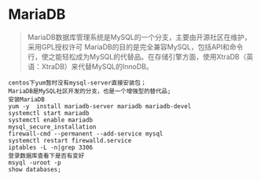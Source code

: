 # MariaDB

> MariaDB数据库管理系统是MySQL的一个分支，主要由开源社区在维护，采用GPL授权许可 MariaDB的目的是完全兼容MySQL，包括API和命令行，使之能轻松成为MySQL的代替品。在存储引擎方面，使用XtraDB（英语：XtraDB）来代替MySQL的InnoDB。

```
centos下yum暂时没有mysql-server直接安装包；
MariaDB是MySQL社区开发的分支，也是一个增强型的替代品;
安装MariaDB
yum -y  install mariadb-server mariadb mariadb-devel
systemctl start mariadb
systemctl enable mariadb
mysql_secure_installation
firewall-cmd --permanent --add-service mysql
systemctl restart firewalld.service
iptables -L -n|grep 3306
登录数据库查看下是否有变好
msyql -uroot -p
show databases;
```
